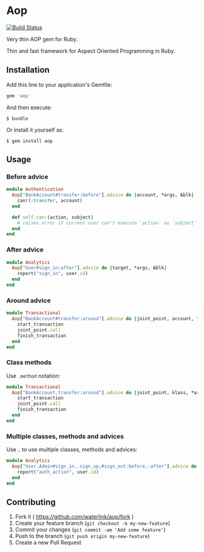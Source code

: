 # Aop

[![Build Status](https://travis-ci.org/waterlink/aop.svg?branch=master)](https://travis-ci.org/waterlink/aop)

Very thin AOP gem for Ruby.

Thin and fast framework for Aspect Oriented Programming in Ruby.

## Installation

Add this line to your application's Gemfile:

```ruby
gem 'aop'
```

And then execute:

    $ bundle

Or install it yourself as:

    $ gem install aop

## Usage

### Before advice

```ruby
module Authentication
  Aop["BankAccount#transfer:before"].advice do |account, *args, &blk|
    can!(:transfer, account)
  end

  def self.can!(action, subject)
    # raises error if current user can't execute `action` on `subject`
  end
end
```

### After advice

```ruby
module Analytics
  Aop["User#sign_in:after"].advice do |target, *args, &blk|
    report("sign_in", user.id)
  end
end
```

### Around advice

```ruby
module Transactional
  Aop["BankAccount#transfer:around"].advice do |joint_point, account, *args, &blk|
    start_transaction
    joint_point.call
    finish_transaction
  end
end
```

### Class methods

Use `.method` notation:

```ruby
module Transactional
  Aop["BankAccount.transfer:around"].advice do |joint_point, klass, *args, &blk|
    start_transaction
    joint_point.call
    finish_transaction
  end
end
```

### Multiple classes, methods and advices

Use `,` to use multiple classes, methods and advices:

```ruby
module Analytics
  Aop["User,Admin#sign_in,.sign_up,#sign_out:before,:after"].advice do |target, *args, &blk|
    report("auth_action", user.id)
  end
end
```

## Contributing

1. Fork it ( https://github.com/waterlink/aop/fork )
2. Create your feature branch (`git checkout -b my-new-feature`)
3. Commit your changes (`git commit -am 'Add some feature'`)
4. Push to the branch (`git push origin my-new-feature`)
5. Create a new Pull Request
